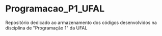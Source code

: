 # Programacao_P1_UFAL
 Repositório dedicado ao armazenamento dos códigos desenvolvidos na disciplina de "Programação 1" da UFAL
